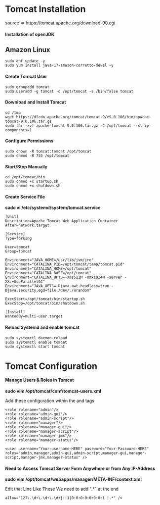 # Tomcat Installation

source => https://tomcat.apache.org/download-90.cgi

####  Installation of openJDK
## Amazon Linux
```
sudo dnf update -y
sudo yum install java-17-amazon-corretto-devel -y
``` 

####  Create Tomcat User
```
sudo groupadd tomcat
sudo useradd -g tomcat -d /opt/tomcat -s /bin/false tomcat
``` 
#### Download and Install Tomcat
```
cd /tmp
wget https://dlcdn.apache.org/tomcat/tomcat-9/v9.0.106/bin/apache-tomcat-9.0.106.tar.gz
sudo tar -xvf apache-tomcat-9.0.106.tar.gz -C /opt/tomcat --strip-components=1
```
#### Configure Permissions
```
sudo chown -R tomcat:tomcat /opt/tomcat
sudo chmod -R 755 /opt/tomcat
```

#### Start/Stop Manually
```
cd /opt/tomcat/bin
sudo chmod +x startup.sh
sudo chmod +x shutdown.sh
```

#### Create Service File
**sudo vi /etc/systemd/system/tomcat.service**

```
[Unit]
Description=Apache Tomcat Web Application Container
After=network.target

[Service]
Type=forking

User=tomcat
Group=tomcat

Environment="JAVA_HOME=/usr/lib/jvm/jre"
Environment="CATALINA_PID=/opt/tomcat/temp/tomcat.pid"
Environment="CATALINA_HOME=/opt/tomcat"
Environment="CATALINA_BASE=/opt/tomcat"
Environment="CATALINA_OPTS=-Xms512M -Xmx1024M -server -XX:+UseParallelGC"
Environment="JAVA_OPTS=-Djava.awt.headless=true -Djava.security.egd=file:/dev/./urandom"

ExecStart=/opt/tomcat/bin/startup.sh
ExecStop=/opt/tomcat/bin/shutdown.sh

[Install]
WantedBy=multi-user.target
```

#### Reload Systemd and enable tomcat
```
sudo systemctl daemon-reload
sudo systemctl enable tomcat
sudo systemctl start tomcat
```

# Tomcat Configuration

#### Manage Users & Roles in Tomcat

**sudo vim /opt/tomcat/conf/tomcat-users.xml**


Add  these configuration within the <tomcat-users> and </tomcat-users> tags

```
<role rolename="admin"/>
<role rolename="admin-gui"/>
<role rolename="admin-script"/>
<role rolename="manager"/>
<role rolename="manager-gui"/>
<role rolename="manager-script"/>
<role rolename="manager-jmx"/>
<role rolename="manager-status"/>

<user username="Your-username-HERE" password="Your-Password-HERE"  roles="admin,manager,admin-gui,admin-script,manager-gui,manager-script,manager-jmx,manager-status" />

```

#### Need to Access Tomcat Server Form Anywhere or from Any IP-Address

**sudo vim /opt/tomcat/webapps/manager/META-INF/context.xml**


Edit that Line Like These We need to add ".*" at the end
```
allow="127\.\d+\.\d+\.\d+|::1|0:0:0:0:0:0:0:1 |.*" />

```






